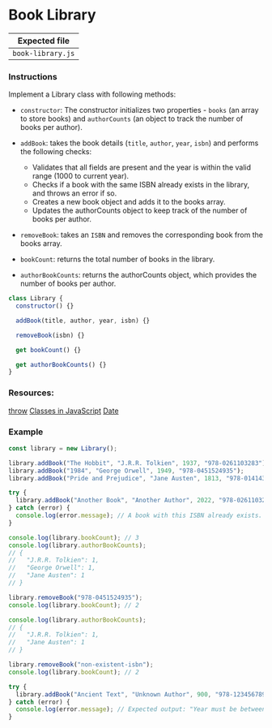 # Book Library

| Expected file     |
| ----------------- |
| `book-library.js` |

### Instructions

Implement a Library class with following methods:

- `constructor`: The constructor initializes two properties - `books` (an array to store books) and `authorCounts` (an object to track the number of books per author).
- `addBook`: takes the book details (`title`, `author`, `year`, `isbn`) and performs the following checks:

  - Validates that all fields are present and the year is within the valid range (1000 to current year).
  - Checks if a book with the same ISBN already exists in the library, and throws an error if so.
  - Creates a new book object and adds it to the books array.
  - Updates the authorCounts object to keep track of the number of books per author.

- `removeBook`: takes an `ISBN` and removes the corresponding book from the books array.
- `bookCount`: returns the total number of books in the library.
- `authorBookCounts`: returns the authorCounts object, which provides the number of books per author.

```js
class Library {
  constructor() {}

  addBook(title, author, year, isbn) {}

  removeBook(isbn) {}

  get bookCount() {}

  get authorBookCounts() {}
}
```

### Resources:

[throw](https://developer.mozilla.org/en-US/docs/Web/JavaScript/Reference/Statements/throw)
[Classes in JavaScript](https://developer.mozilla.org/en-US/docs/Learn/JavaScript/Objects/Classes_in_JavaScript)
[Date](https://developer.mozilla.org/en-US/docs/Web/JavaScript/Reference/Global_Objects/Date)

### Example

```js
const library = new Library();

library.addBook("The Hobbit", "J.R.R. Tolkien", 1937, "978-0261103283");
library.addBook("1984", "George Orwell", 1949, "978-0451524935");
library.addBook("Pride and Prejudice", "Jane Austen", 1813, "978-0141439518");

try {
  library.addBook("Another Book", "Another Author", 2022, "978-0261103283");
} catch (error) {
  console.log(error.message); // A book with this ISBN already exists.
}

console.log(library.bookCount); // 3
console.log(library.authorBookCounts);
// {
//   "J.R.R. Tolkien": 1,
//   "George Orwell": 1,
//   "Jane Austen": 1
// }

library.removeBook("978-0451524935");
console.log(library.bookCount); // 2

console.log(library.authorBookCounts);
// {
//   "J.R.R. Tolkien": 1,
//   "Jane Austen": 1
// }

library.removeBook("non-existent-isbn");
console.log(library.bookCount); // 2

try {
  library.addBook("Ancient Text", "Unknown Author", 900, "978-1234567890");
} catch (error) {
  console.log(error.message); // Expected output: "Year must be between 1000 and the current year."
}
```

